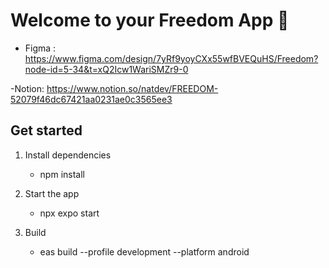 # Welcome to your Freedom App 👋

- Figma : https://www.figma.com/design/7yRf9yoyCXx55wfBVEQuHS/Freedom?node-id=5-34&t=xQ2Icw1WariSMZr9-0

-Notion: https://www.notion.so/natdev/FREEDOM-52079f46dc67421aa0231ae0c3565ee3

## Get started

1. Install dependencies

   - npm install

2. Start the app

   - npx expo start

3. Build
   - eas build --profile development --platform android


